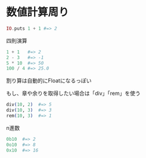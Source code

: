 # 数値計算周り

```elixir
IO.puts 1 + 1 #=> 2
```

四則演算

```elixir
1 + 1   #=> 2
2 - 3   #=> -1
5 * 10  #=> 50
100 / 4 #=> 25.0
```

割り算は自動的にFloatになるっぽい

もし、章や余りを取得したい場合は「div」「rem」を使う

```elixir
div(10, 2)  #=> 5
div(10, 3)  #=> 3
rem(10, 3)  #=> 1
```

n進数

```elixir
0b10  #=> 2
0o10  #=> 8
0x10  #=> 16
```
